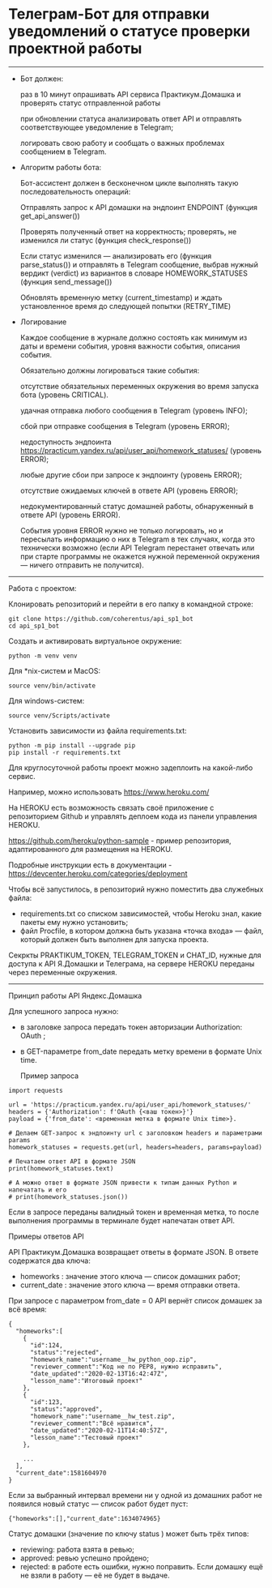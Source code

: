 # Телеграм-Бот для отправки уведомлений о статусе проверки проектной работы

***

* Бот должен:

  раз в 10 минут опрашивать API сервиса Практикум.Домашка и проверять статус отправленной работы
  
  при обновлении статуса анализировать ответ API и отправлять соответствующее уведомление в Telegram;
  
  логировать свою работу и сообщать о важных проблемах сообщением в Telegram.

* Алгоритм работы бота:

  Бот-ассистент должен в бесконечном цикле выполнять такую последовательность операций:
  
    Отправлять запрос к API домашки на эндпоинт ENDPOINT (функция get_api_answer())
    
    Проверять полученный ответ на корректность; проверять, не изменился ли статус (функция check_response())
    
    Если статус изменился — анализировать его (функция parse_status()) и отправлять в Telegram сообщение, выбрав нужный вердикт (verdict) из вариантов в словаре HOMEWORK_STATUSES (функция send_message())
    
    Обновлять временную метку (current_timestamp) и ждать установленное время до следующей попытки (RETRY_TIME)
    
* Логирование

  Каждое сообщение в журнале должно состоять как минимум из даты и времени события, уровня важности события, описания события.
  
  Обязательно должны логироваться такие события:
  
  отсутствие обязательных переменных окружения во время запуска бота (уровень CRITICAL).
  
  удачная отправка любого сообщения в Telegram (уровень INFO);
  
  сбой при отправке сообщения в Telegram (уровень ERROR);
  
  недоступность эндпоинта https://practicum.yandex.ru/api/user_api/homework_statuses/ (уровень ERROR);
  
  любые другие сбои при запросе к эндпоинту (уровень ERROR);
  
  отсутствие ожидаемых ключей в ответе API (уровень ERROR);
  
  недокументированный статус домашней работы, обнаруженный в ответе API (уровень ERROR).
  
  События уровня ERROR нужно не только логировать, но и пересылать информацию о них в Telegram в тех случаях, когда это технически возможно (если API Telegram перестанет отвечать или при старте программы не окажется нужной переменной окружения — ничего отправить не получится).

***

Работа с проектом:

Клонировать репозиторий и перейти в его папку в командной строке:

```
git clone https://github.com/coherentus/api_sp1_bot
cd api_sp1_bot
```

Cоздать и активировать виртуальное окружение:

```
python -m venv venv
```

Для *nix-систем и MacOS:

```
source venv/bin/activate
```

Для windows-систем:

```
source venv/Scripts/activate
```

Установить зависимости из файла requirements.txt:

```
python -m pip install --upgrade pip
pip install -r requirements.txt
```

Для круглосуточной работы проект можно задеплоить на какой-либо сервис.

Например, можно использовать https://www.heroku.com/

На HEROKU есть возможность связать своё приложение с репозиторием Github и управлять деплоем кода из панели управления HEROKU.

https://github.com/heroku/python-sample - пример репозитория, адаптированного для размещения на HEROKU.

Подробные инструкции есть в документации - https://devcenter.heroku.com/categories/deployment

Чтобы всё запустилось, в репозиторий нужно поместить два служебных файла:

* requirements.txt со списком зависимостей, чтобы Heroku знал, какие пакеты ему нужно установить;
* файл Procfile, в котором должна быть указана «точка входа» — файл, который должен быть выполнен для запуска проекта.

Секркты PRAKTIKUM_TOKEN, TELEGRAM_TOKEN и CHAT_ID, нужные для доступа к API Я.Домашки и Телеграма, на сервере HEROKU переданы через переменные окружения.
***
Принцип работы API Яндекс.Домашка

Для успешного запроса нужно:
* в заголовке запроса передать токен авторизации Authorization: OAuth <token> ;
* в GET-параметре from_date передать метку времени в формате Unix time.

  Пример запроса
```
import requests

url = 'https://practicum.yandex.ru/api/user_api/homework_statuses/'
headers = {'Authorization': f'OAuth {<ваш токен>}'}
payload = {'from_date': <временная метка в формате Unix time>}.

# Делаем GET-запрос к эндпоинту url с заголовком headers и параметрами params
homework_statuses = requests.get(url, headers=headers, params=payload)

# Печатаем ответ API в формате JSON
print(homework_statuses.text)

# А можно ответ в формате JSON привести к типам данных Python и напечатать и его
# print(homework_statuses.json())
```
  
Если в запросе переданы валидный токен и временная метка, то после выполнения программы в терминале будет напечатан ответ API.
  
Примеры ответов API
  
API Практикум.Домашка возвращает ответы в формате JSON. В ответе содержатся два ключа:
  
* homeworks : значение этого ключа — список домашних работ;
* current_date : значение этого ключа — время отправки ответа.
  
При запросе с параметром from_date = 0 API вернёт список домашек за всё время:

```
{
  "homeworks":[
    {
      "id":124,
      "status":"rejected",
      "homework_name":"username__hw_python_oop.zip",
      "reviewer_comment":"Код не по PEP8, нужно исправить",
      "date_updated":"2020-02-13T16:42:47Z",
      "lesson_name":"Итоговый проект"
    },
    {
      "id":123,
      "status":"approved",
      "homework_name":"username__hw_test.zip",
      "reviewer_comment":"Всё нравится",
      "date_updated":"2020-02-11T14:40:57Z",
      "lesson_name":"Тестовый проект"
    },

    ...
  ],
  "current_date":1581604970
}
```
  
Если за выбранный интервал времени ни у одной из домашних работ не появился новый статус — список работ будет пуст:
```
{"homeworks":[],"current_date":1634074965}
```

Статус домашки (значение по ключу status ) может быть трёх типов:
* reviewing: работа взята в ревью;
* approved: ревью успешно пройдено;
* rejected: в работе есть ошибки, нужно поправить.
Если домашку ещё не взяли в работу — её не будет в выдаче.
